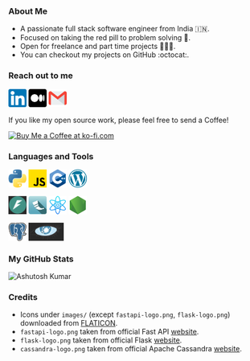 <!--
**ashu-tosh-kumar/ashu-tosh-kumar** is a ✨ _special_ ✨ repository because its `README.md` (this file) appears on your GitHub profile.

Here are some ideas to get you started:

- 🔭 I’m currently working on ...
- 🌱 I’m currently learning ...
- 👯 I’m looking to collaborate on ...
- 🤔 I’m looking for help with ...
- 💬 Ask me about ...
- 📫 How to reach me: ...
- 😄 Pronouns: ...
- ⚡ Fun fact: ...
-->

### About Me
- A passionate full stack software engineer from India 🇮🇳.
- Focused on taking the red pill to problem solving 💊.
- Open for freelance and part time projects 👨🏽‍💻.
- You can checkout my projects on GitHub :octocat:.

### Reach out to me
<a href='https://www.linkedin.com/in/kumar-ashu-tosh/' ><img height='36' style='border:0px;height:36px;' src='https://github.com/ashu-tosh-kumar/ashu-tosh-kumar/blob/main/images/linkedin.png?raw=true' border='0' alt='Follow me on LinkedIn' /></a>
<a href='https://medium.com/@at-k' ><img height='36' style='border:0px;height:36px;' src='https://github.com/ashu-tosh-kumar/ashu-tosh-kumar/blob/main/images/medium.png?raw=true' border='0' alt='Follow me on Medium' /></a>
<a href='mailto:bracing08_airs@icloud.com' ><img height='36' style='border:0px;height:36px;' src='https://github.com/ashu-tosh-kumar/ashu-tosh-kumar/blob/main/images/gmail.png?raw=true' border='0' alt='Send me an Email' /></a>

If you like my open source work, please feel free to send a Coffee!

<a href='https://ko-fi.com/D1D0O5TKC' target='_blank'><img height='36' style='border:0px;height:36px;' src='https://storage.ko-fi.com/cdn/kofi3.png?v=3' border='0' alt='Buy Me a Coffee at ko-fi.com' /></a>

### Languages and Tools
<a><img height='36' style='border:0px;height:36px;' src='https://github.com/ashu-tosh-kumar/ashu-tosh-kumar/blob/main/images/python.png?raw=true' border='0' alt='Python Icon' /></a>
<a><img height='36' style='border:0px;height:36px;' src='https://github.com/ashu-tosh-kumar/ashu-tosh-kumar/blob/main/images/js.png?raw=true' border='0' alt='JavaScript Icon' /></a>
<a><img height='36' style='border:0px;height:36px;' src='https://github.com/ashu-tosh-kumar/ashu-tosh-kumar/blob/main/images/c-.png?raw=true' border='0' alt='C++ Icon' /></a>
<a><img height='36' style='border:0px;height:36px;' src='https://github.com/ashu-tosh-kumar/ashu-tosh-kumar/blob/main/images/wordpress-logo.png?raw=true' border='0' alt='WordPress Icon' /></a>

<a><img height='36' style='border:0px;height:36px;' src='https://github.com/ashu-tosh-kumar/ashu-tosh-kumar/blob/main/images/fastapi-logo.png?raw=true' border='0' alt='FastAPI Icon' /></a>
<a><img height='36' style='border:0px;height:36px;' src='https://github.com/ashu-tosh-kumar/ashu-tosh-kumar/blob/main/images/flask-logo.png?raw=true' border='0' alt='Flask Icon' /></a>
<a><img height='36' style='border:0px;height:36px;' src='https://github.com/ashu-tosh-kumar/ashu-tosh-kumar/blob/main/images/reactjs-logo.png?raw=true' border='0' alt='ReactJS Icon' /></a>
<a><img height='36' style='border:0px;height:36px;' src='https://github.com/ashu-tosh-kumar/ashu-tosh-kumar/blob/main/images/node-js-logo.png?raw=true' border='0' alt='NodeJS Icon' /></a>

<a><img height='36' style='border:0px;height:36px;' src='https://github.com/ashu-tosh-kumar/ashu-tosh-kumar/blob/main/images/postgres-logo.png?raw=true' border='0' alt='PostgreSQL Icon' /></a>
<a><img height='36' style='border:0px;height:36px;' src='https://github.com/ashu-tosh-kumar/ashu-tosh-kumar/blob/main/images/cassandra-logo.png?raw=true' border='0' alt='Cassandra Icon' /></a>

### My GitHub Stats
![Ashutosh Kumar](https://github-readme-stats.vercel.app/api?username=ashu-tosh-kumar&theme=rose_pine&show_icons=true)

### Credits
- Icons under `images/` (except `fastapi-logo.png`, `flask-logo.png`) downloaded from [FLATICON](https://www.flaticon.com).
- `fastapi-logo.png` taken from official Fast API [website](https://fastapi.tiangolo.com).
- `flask-logo.png` taken from official Flask [website](https://flask.palletsprojects.com/en/3.0.x/).
- `cassandra-logo.png` taken from official Apache Cassandra [website](https://cassandra.apache.org/_/index.html).
